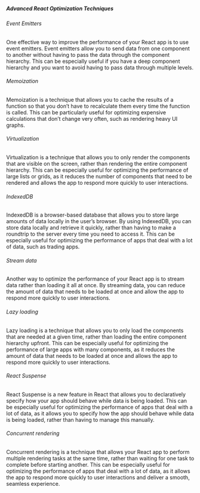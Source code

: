 ##### Advanced React Optimization Techniques
###### Event Emitters
One effective way to improve the performance of your React app is to use event emitters. Event emitters allow you to send data from one component to another without having to pass the data through the component hierarchy. This can be especially useful if you have a deep component hierarchy and you want to avoid having to pass data through multiple levels.

###### Memoization
Memoization is a technique that allows you to cache the results of a function so that you don’t have to recalculate them every time the function is called. This can be particularly useful for optimizing expensive calculations that don’t change very often, such as rendering heavy UI graphs.

###### Virtualization
Virtualization is a technique that allows you to only render the components that are visible on the screen, rather than rendering the entire component hierarchy. This can be especially useful for optimizing the performance of large lists or grids, as it reduces the number of components that need to be rendered and allows the app to respond more quickly to user interactions.

###### IndexedDB
IndexedDB is a browser-based database that allows you to store large amounts of data locally in the user’s browser. By using IndexedDB, you can store data locally and retrieve it quickly, rather than having to make a roundtrip to the server every time you need to access it. This can be especially useful for optimizing the performance of apps that deal with a lot of data, such as trading apps.

###### Stream data
Another way to optimize the performance of your React app is to stream data rather than loading it all at once. By streaming data, you can reduce the amount of data that needs to be loaded at once and allow the app to respond more quickly to user interactions.

###### Lazy loading
Lazy loading is a technique that allows you to only load the components that are needed at a given time, rather than loading the entire component hierarchy upfront. This can be especially useful for optimizing the performance of large apps with many components, as it reduces the amount of data that needs to be loaded at once and allows the app to respond more quickly to user interactions.

###### React Suspense
React Suspense is a new feature in React that allows you to declaratively specify how your app should behave while data is being loaded. This can be especially useful for optimizing the performance of apps that deal with a lot of data, as it allows you to specify how the app should behave while data is being loaded, rather than having to manage this manually.

###### Concurrent rendering
Concurrent rendering is a technique that allows your React app to perform multiple rendering tasks at the same time, rather than waiting for one task to complete before starting another. This can be especially useful for optimizing the performance of apps that deal with a lot of data, as it allows the app to respond more quickly to user interactions and deliver a smooth, seamless experience.
